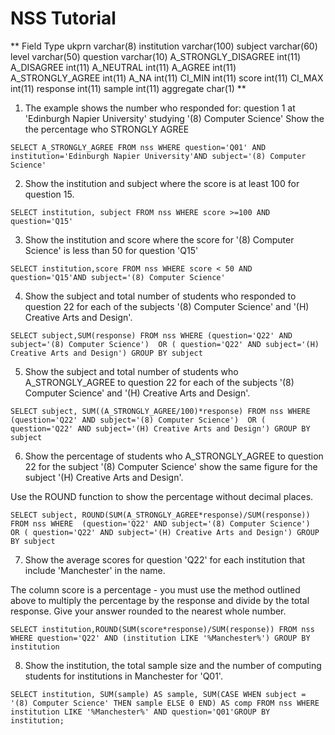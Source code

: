 # NSS Tutorial

** 
Field	Type
ukprn	varchar(8)
institution	varchar(100)
subject	varchar(60)
level	varchar(50)
question	varchar(10)
A_STRONGLY_DISAGREE	int(11)
A_DISAGREE	int(11)
A_NEUTRAL	int(11)
A_AGREE	int(11)
A_STRONGLY_AGREE	int(11)
A_NA	int(11)
CI_MIN	int(11)
score	int(11)
CI_MAX	int(11)
response	int(11)
sample	int(11)
aggregate	char(1)
**

1. The example shows the number who responded for:
question 1
at 'Edinburgh Napier University'
studying '(8) Computer Science'
Show the the percentage who STRONGLY AGREE

`SELECT A_STRONGLY_AGREE FROM nss WHERE question='Q01' AND institution='Edinburgh Napier University'AND subject='(8) Computer Science'`

2. Show the institution and subject where the score is at least 100 for question 15.

`SELECT institution, subject FROM nss WHERE score >=100 AND question='Q15'`

3. Show the institution and score where the score for '(8) Computer Science' is less than 50 for question 'Q15'

`SELECT institution,score FROM nss WHERE score < 50 AND question='Q15'AND subject='(8) Computer Science' `

4. Show the subject and total number of students who responded to question 22 for each of the subjects '(8) Computer Science' and '(H) Creative Arts and Design'.

`SELECT subject,SUM(response) FROM nss WHERE (question='Q22' AND subject='(8) Computer Science')  OR ( question='Q22' AND subject='(H) Creative Arts and Design') GROUP BY subject `

5. Show the subject and total number of students who A_STRONGLY_AGREE to question 22 for each of the subjects '(8) Computer Science' and '(H) Creative Arts and Design'.

`SELECT subject, SUM((A_STRONGLY_AGREE/100)*response) FROM nss WHERE (question='Q22' AND subject='(8) Computer Science')  OR ( question='Q22' AND subject='(H) Creative Arts and Design') GROUP BY subject `

6. Show the percentage of students who A_STRONGLY_AGREE to question 22 for the subject '(8) Computer Science' show the same figure for the subject '(H) Creative Arts and Design'.

Use the ROUND function to show the percentage without decimal places.

`SELECT subject, ROUND(SUM(A_STRONGLY_AGREE*response)/SUM(response)) FROM nss WHERE  (question='Q22' AND subject='(8) Computer Science')  OR ( question='Q22' AND subject='(H) Creative Arts and Design') GROUP BY subject `

7. Show the average scores for question 'Q22' for each institution that include 'Manchester' in the name.

The column score is a percentage - you must use the method outlined above to multiply the percentage by the response and divide by the total response. Give your answer rounded to the nearest whole number.

`SELECT institution,ROUND(SUM(score*response)/SUM(response)) FROM nss WHERE question='Q22' AND (institution LIKE '%Manchester%') GROUP BY institution`

8. Show the institution, the total sample size and the number of computing students for institutions in Manchester for 'Q01'.

`SELECT institution, SUM(sample) AS sample, SUM(CASE WHEN subject = '(8) Computer Science' THEN sample ELSE 0 END) AS comp FROM nss WHERE institution LIKE '%Manchester%' AND question='Q01'GROUP BY institution;`